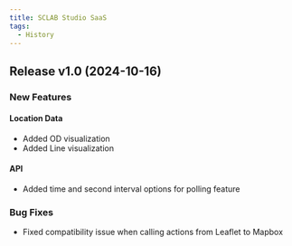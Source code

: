 ```yaml
---
title: SCLAB Studio SaaS
tags:
  - History
---
```


## Release v1.0 (2024-10-16)

### New Features

#### Location Data

- Added OD visualization
- Added Line visualization

#### API

- Added time and second interval options for polling feature

### Bug Fixes

- Fixed compatibility issue when calling actions from Leaflet to Mapbox
